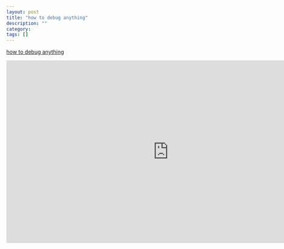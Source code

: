 ```yaml
---
layout: post
title: "how to debug anything"
description: ""
category: 
tags: []
---
```



[how to debug anything](https://speakerdeck.com/skottler/how-to-debug-anything-devopsday-pgh)

<iframe width="854" height="480" src="https://www.youtube.com/embed/MIICrPSbhRs" frameborder="0" allowfullscreen></iframe>


